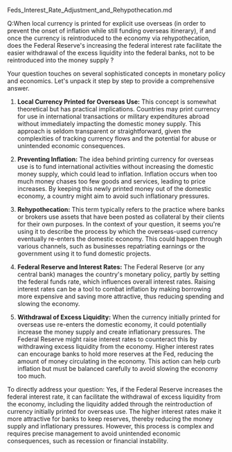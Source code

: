 Feds_Interest_Rate_Adjustment_and_Rehypothecation.md

Q:When local currency is printed for explicit use overseas (in order to prevent the onset of inflation while still funding overseas itinerary), if and once the currency is reintroduced to the economy via rehypothecation, does the Federal Reserve's increasing the federal interest rate facilitate the easier withdrawal of the excess liquidity into the federal banks, not to be reintroduced into the money supply ?

Your question touches on several sophisticated concepts in monetary policy and economics. Let's unpack it step by step to provide a comprehensive answer.

1. **Local Currency Printed for Overseas Use:** This concept is somewhat theoretical but has practical implications. Countries may print currency for use in international transactions or military expenditures abroad without immediately impacting the domestic money supply. This approach is seldom transparent or straightforward, given the complexities of tracking currency flows and the potential for abuse or unintended economic consequences.

2. **Preventing Inflation:** The idea behind printing currency for overseas use is to fund international activities without increasing the domestic money supply, which could lead to inflation. Inflation occurs when too much money chases too few goods and services, leading to price increases. By keeping this newly printed money out of the domestic economy, a country might aim to avoid such inflationary pressures.

3. **Rehypothecation:** This term typically refers to the practice where banks or brokers use assets that have been posted as collateral by their clients for their own purposes. In the context of your question, it seems you're using it to describe the process by which the overseas-used currency eventually re-enters the domestic economy. This could happen through various channels, such as businesses repatriating earnings or the government using it to fund domestic projects.

4. **Federal Reserve and Interest Rates:** The Federal Reserve (or any central bank) manages the country's monetary policy, partly by setting the federal funds rate, which influences overall interest rates. Raising interest rates can be a tool to combat inflation by making borrowing more expensive and saving more attractive, thus reducing spending and slowing the economy.

5. **Withdrawal of Excess Liquidity:** When the currency initially printed for overseas use re-enters the domestic economy, it could potentially increase the money supply and create inflationary pressures. The Federal Reserve might raise interest rates to counteract this by withdrawing excess liquidity from the economy. Higher interest rates can encourage banks to hold more reserves at the Fed, reducing the amount of money circulating in the economy. This action can help curb inflation but must be balanced carefully to avoid slowing the economy too much.

To directly address your question: Yes, if the Federal Reserve increases the federal interest rate, it can facilitate the withdrawal of excess liquidity from the economy, including the liquidity added through the reintroduction of currency initially printed for overseas use. The higher interest rates make it more attractive for banks to keep reserves, thereby reducing the money supply and inflationary pressures. However, this process is complex and requires precise management to avoid unintended economic consequences, such as recession or financial instability.
